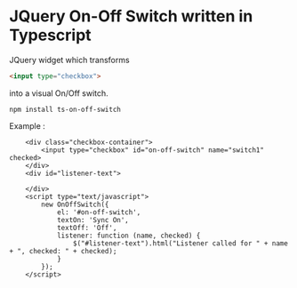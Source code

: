 # JQuery On-Off Switch written in Typescript

JQuery widget which transforms 
```html
<input type="checkbox"> 
```
into a visual On/Off switch.
```
npm install ts-on-off-switch
```

Example :

```
    <div class="checkbox-container">
        <input type="checkbox" id="on-off-switch" name="switch1" checked>
    </div>
    <div id="listener-text">

    </div>
    <script type="text/javascript">
        new OnOffSwitch({
            el: '#on-off-switch',
            textOn: 'Sync On',
            textOff: 'Off',
            listener: function (name, checked) {
                $("#listener-text").html("Listener called for " + name + ", checked: " + checked);
            }
        });
    </script>
```